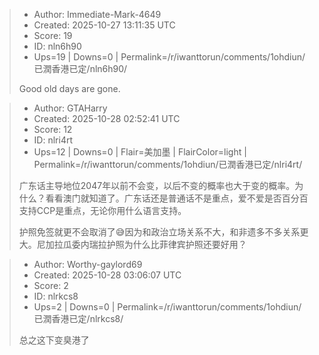 > - Author: Immediate-Mark-4649
> - Created: 2025-10-27 13:11:35 UTC
> - Score: 19
> - ID: nln6h90
> - Ups=19 | Downs=0 | Permalink=/r/iwanttorun/comments/1ohdiun/已潤香港已定/nln6h90/
>
> Good old days are gone.

> - Author: GTAHarry
> - Created: 2025-10-28 02:52:41 UTC
> - Score: 12
> - ID: nlri4rt
> - Ups=12 | Downs=0 | Flair=美加墨 | FlairColor=light | Permalink=/r/iwanttorun/comments/1ohdiun/已潤香港已定/nlri4rt/
>
> 广东话主导地位2047年以前不会变，以后不变的概率也大于变的概率。为什么？看看澳门就知道了。广东话还是普通话不是重点，爱不爱是否百分百支持CCP是重点，无论你用什么语言支持。
> 
> 护照免签就更不会取消了😅因为和政治立场关系不大，和非遗多不多关系更大。尼加拉瓜委内瑞拉护照为什么比菲律宾护照还要好用？

> - Author: Worthy-gaylord69
> - Created: 2025-10-28 03:06:07 UTC
> - Score: 2
> - ID: nlrkcs8
> - Ups=2 | Downs=0 | Permalink=/r/iwanttorun/comments/1ohdiun/已潤香港已定/nlrkcs8/
>
> 总之这下变臭港了
